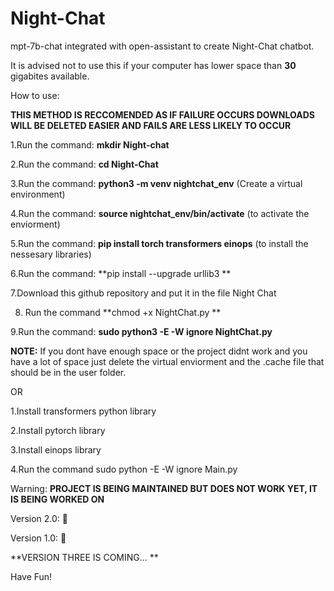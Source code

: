 # Night-Chat
mpt-7b-chat integrated with open-assistant to create Night-Chat chatbot.

It is advised not to use this if your computer has lower space than **30** gigabites available.

How to use:

**THIS METHOD IS RECCOMENDED AS IF FAILURE OCCURS DOWNLOADS WILL BE DELETED EASIER AND FAILS ARE LESS LIKELY TO OCCUR**

1.Run the command: **mkdir Night-chat**

2.Run the command: **cd Night-Chat**

3.Run the command: **python3 -m venv nightchat_env** (Create a virtual environment)

4.Run the command: **source nightchat_env/bin/activate** (to activate the enviorment)

5.Run the command: **pip install torch transformers einops** (to install the nessesary libraries)

6.Run the command: **pip install --upgrade urllib3
**

7.Download this github repository and put it in the file Night Chat

8. Run the command **chmod +x NightChat.py
**

9.Run the command: **sudo python3 -E -W ignore NightChat.py**

**NOTE:** If you dont have enough space or the project didnt work and you have a lot of space just delete the virtual enviorment and the .cache file that should be in the user folder.

OR

1.Install transformers python library

2.Install pytorch library

3.Install einops library

4.Run the command sudo python -E -W ignore Main.py

Warning: **PROJECT IS BEING MAINTAINED BUT DOES NOT WORK YET, IT IS BEING WORKED ON**

Version 2.0: 🔴

Version 1.0: 🔴

**VERSION THREE IS COMING... **

Have Fun!
